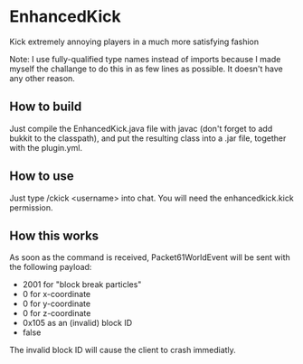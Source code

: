EnhancedKick
============

Kick extremely annoying players in a much more satisfying fashion

Note: I use fully-qualified type names instead of imports because I made myself the challange to do this in as few lines as possible. It doesn't have any other reason.

How to build
------------

Just compile the EnhancedKick.java file with javac (don't forget to add bukkit to the classpath), and put the resulting class into a .jar file, together with the plugin.yml.

How to use
----------

Just type /ckick \<username\> into chat. You will need the enhancedkick.kick permission.

How this works
--------------

As soon as the command is received, Packet61WorldEvent will be sent with the following payload:

- 2001 for "block break particles"
- 0 for x-coordinate
- 0 for y-coordinate
- 0 for z-coordinate
- 0x105 as an (invalid) block ID
- false

The invalid block ID will cause the client to crash immediatly.
